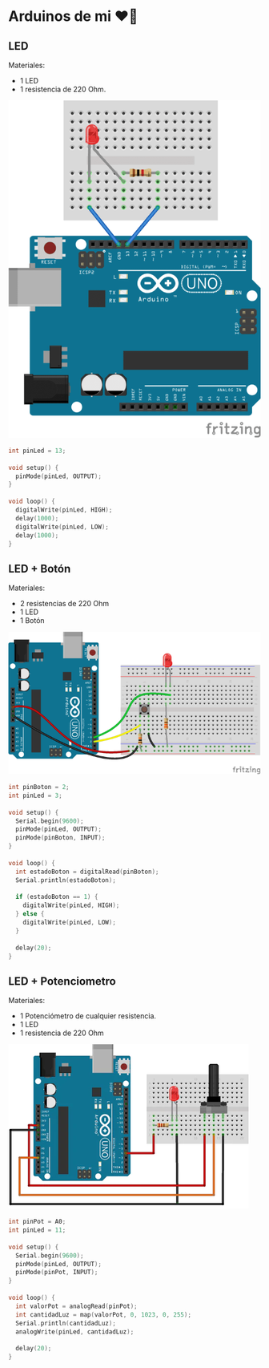 # Arduinos de mi ❤️‍🔥

## LED

Materiales:

- 1 LED
- 1 resistencia de 220 Ohm.

![Conexión de LED al Arduino](led.png)

```cpp
int pinLed = 13;

void setup() {
  pinMode(pinLed, OUTPUT);
}

void loop() {
  digitalWrite(pinLed, HIGH);
  delay(1000);
  digitalWrite(pinLed, LOW);
  delay(1000);
}
```

## LED + Botón

Materiales:

- 2 resistencias de 220 Ohm
- 1 LED
- 1 Botón

![Conexión de botón y LED al Arduino](boton.webp)

```cpp
int pinBoton = 2;
int pinLed = 3;
 
void setup() {
  Serial.begin(9600);
  pinMode(pinLed, OUTPUT);
  pinMode(pinBoton, INPUT);
}

void loop() {
  int estadoBoton = digitalRead(pinBoton);
  Serial.println(estadoBoton);

  if (estadoBoton == 1) {
    digitalWrite(pinLed, HIGH);
  } else {
    digitalWrite(pinLed, LOW);
  }

  delay(20);
}
```

## LED + Potenciometro

Materiales:

- 1 Potenciómetro de cualquier resistencia.
- 1 LED
- 1 resistencia de 220 Ohm

![Conexión de potenciómetro y LED al Arduino](pot.webp)

```cpp
int pinPot = A0;
int pinLed = 11;
 
void setup() {
  Serial.begin(9600);
  pinMode(pinLed, OUTPUT);
  pinMode(pinPot, INPUT);
}

void loop() {
  int valorPot = analogRead(pinPot);
  int cantidadLuz = map(valorPot, 0, 1023, 0, 255);
  Serial.println(cantidadLuz);
  analogWrite(pinLed, cantidadLuz);

  delay(20);
}
```
